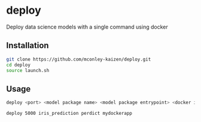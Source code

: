 # deploy
Deploy data science models with a single command using docker

## Installation
```bash
git clone https://github.com/mconley-kaizen/deploy.git
cd deploy
source launch.sh
```

## Usage
```bash
deploy <port> <model package name> <model package entrypoint> <docker image name>
```

```bash
deploy 5000 iris_prediction perdict mydockerapp
```
